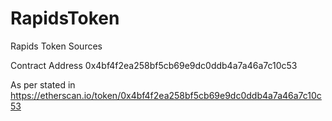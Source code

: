 # RapidsToken
Rapids Token Sources

Contract Address
0x4bf4f2ea258bf5cb69e9dc0ddb4a7a46a7c10c53

As per stated in 
https://etherscan.io/token/0x4bf4f2ea258bf5cb69e9dc0ddb4a7a46a7c10c53
